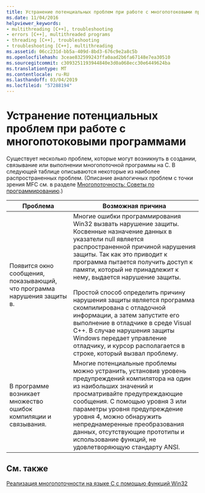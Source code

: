 ```yaml
---
title: Устранение потенциальных проблем при работе с многопотоковыми программами
ms.date: 11/04/2016
helpviewer_keywords:
- multithreading [C++], troubleshooting
- errors [C++], multithreaded programs
- threading [C++], troubleshooting
- troubleshooting [C++], multithreading
ms.assetid: 06cc231d-bb5a-409d-8bd3-676c9e2a8c5b
ms.openlocfilehash: 3ceae832599243ffa0aad2b6fa67148e7ea30510
ms.sourcegitcommit: c3093251193944840e3d0a068ecc30e6449624ba
ms.translationtype: MT
ms.contentlocale: ru-RU
ms.lasthandoff: 03/04/2019
ms.locfileid: "57288194"
---
```

# <a name="avoiding-problem-areas-with-multithread-programs"></a>Устранение потенциальных проблем при работе с многопотоковыми программами

Существует несколько проблем, которые могут возникнуть в создании, связывание или выполнении многопоточной программы на C. В следующей таблице описываются некоторые из наиболее распространенных проблем. (Описание аналогичных проблем с точки зрения MFC см. в разделе [Многопоточность: Советы по программированию](multithreading-programming-tips.md).)

|Проблема|Возможная причина|
|-------------|--------------------|
|Появится окно сообщения, показывающий, что программа нарушения защиты в.|Многие ошибки программирования Win32 вызвать нарушение защиты. Косвенные назначение данных в указатели null является распространенной причиной нарушения защиты. Так как это приводит к программа пытается получить доступ к памяти, который не принадлежит к нему, выдается нарушение защиты.<br /><br /> Простой способ определить причину нарушения защиты является программа скомпилирована с отладочной информации, а затем запустите его выполнение в отладчике в среде Visual C++. В случае нарушения защиты Windows передает управление отладчику, и курсор располагается в строке, который вызвал проблему.|
|В программе возникает множество ошибок компиляции и связывания.|Многие потенциальные проблемы можно устранить, установив уровень предупреждений компилятора на один из наибольших значений и просматривайте предупреждающие сообщения. С помощью уровня 3 или параметры уровня предупреждение уровня 4, можно обнаружить непреднамеренные преобразования данных, отсутствующие прототипы и использование функций, не удовлетворяющую стандарту ANSI.|

## <a name="see-also"></a>См. также

[Реализация многопоточности на языке C с помощью функций Win32](multithreading-with-c-and-win32.md)
